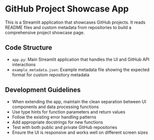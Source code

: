 <!-- Use this file to provide workspace-specific custom instructions to Copilot. For more details, visit https://code.visualstudio.com/docs/copilot/copilot-customization#_use-a-githubcopilotinstructionsmd-file -->

# GitHub Project Showcase App

This is a Streamlit application that showcases GitHub projects. It reads README files and custom metadata from repositories to build a comprehensive project showcase page.

## Code Structure

- `app.py`: Main Streamlit application that handles the UI and GitHub API interactions
- `example_metadata.json`: Example metadata file showing the expected format for custom repository metadata

## Development Guidelines

- When extending the app, maintain the clean separation between UI components and data processing functions
- Use type hints for function parameters and return values
- Follow the existing error handling patterns
- Add appropriate docstrings for new functions
- Test with both public and private GitHub repositories
- Ensure the UI is responsive and works well on different screen sizes
